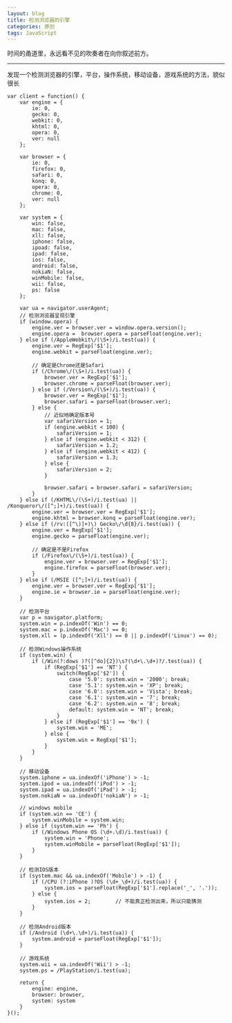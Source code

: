 ```yaml
---
layout: blog
title: 检测浏览器的引擎
categories: 原创
tags: JavaScript
---
```


时间的甬道里，永远看不见的吹奏者在向你叙述前方。

<!--more-->

* * *

发现一个检测浏览器的引擎，平台，操作系统，移动设备，游戏系统的方法，貌似很长

    var client = function() {
        var engine = {
            ie: 0,
            gecko: 0,
            webkit: 0,
            khtml: 0,
            opera: 0,
            ver: null
        };

        var browser = {
            ie: 0,
            firefox: 0,
            safari: 0,
            konq: 0,
            opera: 0,
            chrome: 0,
            ver: null
        };

        var system = {
            win: false,
            mac: false,
            xll: false,
            iphone: false,
            ipoad: false,
            ipad: false,
            ios: false,
            android: false,
            nokiaN: false,
            winMobile: false,
            wii: false,
            ps: false
        };

        var ua = navigator.userAgent;
        // 检测浏览器呈现引擎
        if (window.opera) {
            engine.ver = browser.ver = window.opera.version();
            engine.opera =  browser.opera = parseFloat(engine.ver);
        } else if (/AppleWebkit\/(\S+)/i.test(ua)) {
            engine.ver = RegExp['$1'];
            engine.webkit = parseFloat(engine.ver);

            // 确定是Chrome还是Safari
            if (/Chrome\/(\S+)/i.test(ua)) {
                browser.ver = RegExp['$1'];
                browser.chrome = parseFloat(browser.ver);
            } else if (/Version\/(\S+)/i.test(ua)) {
                browser.ver = RegExp['$1'];
                browser.safari = parseFloat(browser.ver);
            } else {
                // 近似地确定版本号
                var safariVersion = 1;
                if (engine.webkit < 100) {
                    safariVersion = 1;
                } else if (engine.webkit < 312) {
                    safariVersion = 1.2;
                } else if (engine.webkit < 412) {
                    safariVersion = 1.3;
                } else {
                    safariVersion = 2;
                }

                browser.safari = browser.safari = safariVersion;
            }
        } else if (/KHTML\/(\S+)/i.test(ua) || /Konqueror\/([^;]+)/i.test(ua)) {
            engine.ver = browser.ver = RegExp['$1'];
            engine.khtml = browser.konq = parseFloat(engine.ver);
        } else if (/rv:([^\)]+)\) Gecko\/\d{8}/i.test(ua)) {
            engine.ver = RegExp['$1'];
            engine.gecko = parseFloat(engine.ver);

            // 确定是不是Firefox
            if (/Firefox\/(\S+)/i.test(ua)) {
                engine.ver = browser.ver = RegExp['$1'];
                engine.firefox = parseFloat(browser.ver);
            }
        } else if (/MSIE ([^;]+)/i.test(ua)) {
            engine.ver = browser.ver = RegExp['$1'];
            engine.ie = browser.ie = parseFloat(engine.ver);
        }

        // 检测平台
        var p = navigator.platform;
        system.win = p.indexOf('Win') == 0;
        system.mac = p.indexOf('Mac') == 0;
        system.xll = (p.indexOf('Xll') == 0 || p.indexOf('Linux') == 0);

        // 检测Windows操作系统
        if (system.win) {
            if (/Win(?:dows )?([^do]{2})\s?(\d+\.\d+)?/.test(ua)) {
                if (RegExp['$1'] == 'NT') {
                    switch(RegExp['$2']) {
                        case '5.0': system.win = '2000'; break;
                        case '5.1': system.win = 'XP'; break;
                        case '6.0': system.win = 'Vista'; break;
                        case '6.1': system.win = '7'; break;
                        case '6.2': system.win = '8'; break;
                        default: system.win = 'NT'; break;
                    }
                } else if (RegExp['$1'] == '9x') {
                    system.win = 'ME';
                } else {
                    system.win = RegExp['$1'];
                }
            }
        }

        // 移动设备
        system.iphone = ua.indexOf('iPhone') > -1;
        system.ipod = ua.indexOf('iPod') > -1;
        system.ipad = ua.indexOf('iPad') > -1;
        system.nokiaN = ua.indexOf('nokiaN') > -1;

        // windows mobile
        if (system.win == 'CE') {
            system.winMobile = system.win;
        } else if (system.win == 'Ph') {
            if (/Windows Phone OS (\d+.\d)/i.test(ua)) {
                system.win = 'Phone';
                system.winMobile = parseFloat(RegExp['$1']);
            }
        }

        // 检测IOS版本
        if (system.mac && ua.indexOf('Mobile') > -1) {
            if (/CPU (?:iPhone )?OS (\d+_\d+)/i.test(ua)) {
                system.ios = parseFloat(RegExp['$1'].replace('_', '.'));
            } else {
                system.ios = 2;        // 不能真正检测出来，所以只能猜测
            }
        }

        // 检测Android版本
        if (/Android (\d+\.\d+)/i.test(ua)) {
            system.android = parseFloat(RegExp['$1']);
        }

        // 游戏系统
        system.wii = ua.indexOf('Wii') > -1;
        system.ps = /PlayStation/i.test(ua);

        return {
            engine: engine,
            browser: browser,
            system: system
        }
    }();
